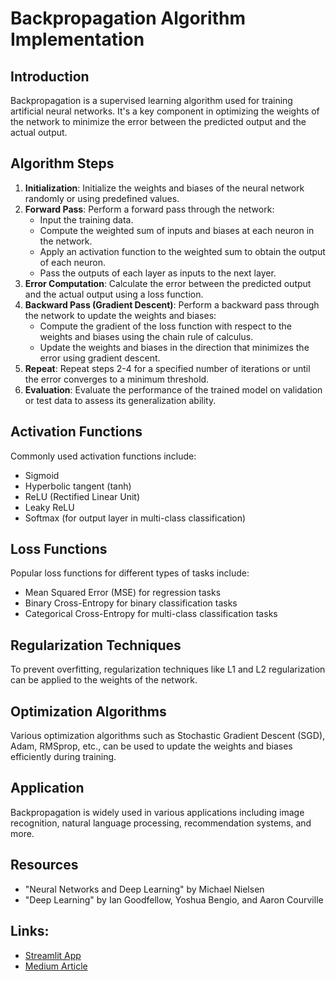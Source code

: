 # Backpropagation Algorithm Implementation

## Introduction
Backpropagation is a supervised learning algorithm used for training artificial neural networks. It's a key component in optimizing the weights of the network to minimize the error between the predicted output and the actual output.

## Algorithm Steps
1. **Initialization**: Initialize the weights and biases of the neural network randomly or using predefined values.
2. **Forward Pass**: Perform a forward pass through the network:
    - Input the training data.
    - Compute the weighted sum of inputs and biases at each neuron in the network.
    - Apply an activation function to the weighted sum to obtain the output of each neuron.
    - Pass the outputs of each layer as inputs to the next layer.
3. **Error Computation**: Calculate the error between the predicted output and the actual output using a loss function.
4. **Backward Pass (Gradient Descent)**: Perform a backward pass through the network to update the weights and biases:
    - Compute the gradient of the loss function with respect to the weights and biases using the chain rule of calculus.
    - Update the weights and biases in the direction that minimizes the error using gradient descent.
5. **Repeat**: Repeat steps 2-4 for a specified number of iterations or until the error converges to a minimum threshold.
6. **Evaluation**: Evaluate the performance of the trained model on validation or test data to assess its generalization ability.

## Activation Functions
Commonly used activation functions include:
- Sigmoid
- Hyperbolic tangent (tanh)
- ReLU (Rectified Linear Unit)
- Leaky ReLU
- Softmax (for output layer in multi-class classification)

## Loss Functions
Popular loss functions for different types of tasks include:
- Mean Squared Error (MSE) for regression tasks
- Binary Cross-Entropy for binary classification tasks
- Categorical Cross-Entropy for multi-class classification tasks

## Regularization Techniques
To prevent overfitting, regularization techniques like L1 and L2 regularization can be applied to the weights of the network.

## Optimization Algorithms
Various optimization algorithms such as Stochastic Gradient Descent (SGD), Adam, RMSprop, etc., can be used to update the weights and biases efficiently during training.

## Application
Backpropagation is widely used in various applications including image recognition, natural language processing, recommendation systems, and more.

## Resources
- "Neural Networks and Deep Learning" by Michael Nielsen
- "Deep Learning" by Ian Goodfellow, Yoshua Bengio, and Aaron Courville

## Links:

- [Streamlit App]()
- [Medium Article]()
